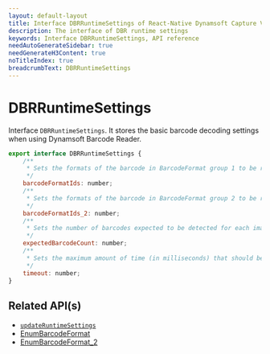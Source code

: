 ```yaml
---
layout: default-layout
title: Interface DBRRuntimeSettings of React-Native Dynamsoft Capture Vision
description: The interface of DBR runtime settings
keywords: Interface DBRRuntimeSettings, API reference
needAutoGenerateSidebar: true
needGenerateH3Content: true
noTitleIndex: true
breadcrumbText: DBRRuntimeSettings
---
```


# DBRRuntimeSettings

Interface `DBRRuntimeSettings`. It stores the basic barcode decoding settings when using Dynamsoft Barcode Reader.

```js
export interface DBRRuntimeSettings {
    /**
     * Sets the formats of the barcode in BarcodeFormat group 1 to be read. Barcode formats in BarcodeFormat group 1 can be combined.
     */
    barcodeFormatIds: number;
    /**
     * Sets the formats of the barcode in BarcodeFormat group 2 to be read. Barcode formats in BarcodeFormat group 1 can be combined.
     */
    barcodeFormatIds_2: number;
    /**
     * Sets the number of barcodes expected to be detected for each image.
     */
    expectedBarcodeCount: number;
    /**
     * Sets the maximum amount of time (in milliseconds) that should be spent searching for a barcode per page.
     */
    timeout: number;
}
```

## Related API(s)

- [`updateRuntimeSettings`](barcode-reader.md#updateruntimesettings)
- [EnumBarcodeFormat](enum-barcodeformat.md)
- [EnumBarcodeFormat_2](enum-barcode-format2.md)
